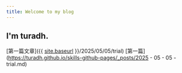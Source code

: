 ```yaml
---
title: Welcome to my blog
---
```

## I'm turadh.
[第一篇文章]({{ [site.baseurl](https://turadh.github.io/skills-github-pages/) }}/2025/05/05/trial)
[第一篇](https://turadh.github.io/skills-github-pages/_posts/2025 - 05 - 05 - trial.md)
